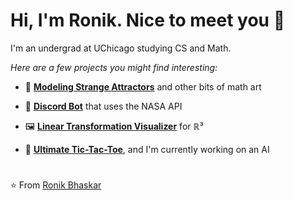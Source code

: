 
# Hi, I'm Ronik. Nice to meet you 👋

I'm an undergrad at UChicago studying CS and Math.

*Here are a few projects you might find interesting:*

 - 🎨 [**Modeling Strange Attractors**](https://github.com/ronikbhaskar/math-art) and other bits of math art

 - 👾 [**Discord Bot**](https://github.com/ronikbhaskar/discord_bot_v2) that uses the NASA API

 - 🖼️ [**Linear Transformation Visualizer**](https://github.com/ronikbhaskar/linear_algebra_project) for &#8477;&#179;

 - 🎲 [**Ultimate Tic-Tac-Toe**](https://github.com/ronikbhaskar/ultimate_tic_tac_toe), and I'm currently working on an AI

# 

⭐️ From [Ronik Bhaskar](https://github.com/ronikbhaskar)
